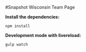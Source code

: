 #Snapshot Wisconsin Team Page

__Install the dependencies:__

`npm install`

__Development mode with livereload:__

`gulp watch`
